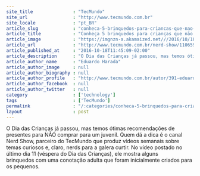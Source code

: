 ```yaml
---
site_title               : "TecMundo"
site_url                 : "http://www.tecmundo.com.br"
site_locale              : "pt_BR"
article_slug             : "conheca-5-brinquedos-para-criancas-que-nao-deveriam-ter-existido-video"
article_title            : "Conheça 5 brinquedos para crianças que não deveriam ter existido [vídeo]"
article_image            : "https://imgnzn-a.akamaized.net///2016/10/18/18104418195041-t1200x480.jpg"
article_url              : "http://www.tecmundo.com.br/nerd-show/110659-conheca-5-brinquedos-criancas-nao-deveriam-ter-existido-video.htm"
article_published_at     : "2016-10-18T11:45:09-02:00"
article_description      : "O Dia das Crianças já passou, mas temos ótimas recomendações de presentes para NÃO comprar para um juvenil. Quem dá a dica é o canal Nerd Show, parceiro do TecMundo que produz vídeos semanais sobre temas curiosos e, claro, nerds para a galera curtir. No vídeo postado no último dia 11 (véspera do Dia das Crianças), ele mostra alguns brinquedos com uma conotação adulta que foram inicialmente criados para os pequenos."
article_author_name      : "Eduardo Harada"
article_author_image     : null
article_author_biography : null
article_author_profile   : "http://www.tecmundo.com.br/autor/391-eduardo-harada/"
article_author_facebook  : null
article_author_twitter   : null
category                 : ['technology']
tags                     : ['TecMundo']
permalink                : "/:categories/conheca-5-brinquedos-para-criancas-que-nao-deveriam-ter-existido-video/"
layout                   : post
---
```


O Dia das Crianças já passou, mas temos ótimas recomendações de presentes para NÃO comprar para um juvenil. Quem dá a dica é o canal Nerd Show, parceiro do TecMundo que produz vídeos semanais sobre temas curiosos e, claro, nerds para a galera curtir. No vídeo postado no último dia 11 (véspera do Dia das Crianças), ele mostra alguns brinquedos com uma conotação adulta que foram inicialmente criados para os pequenos.
